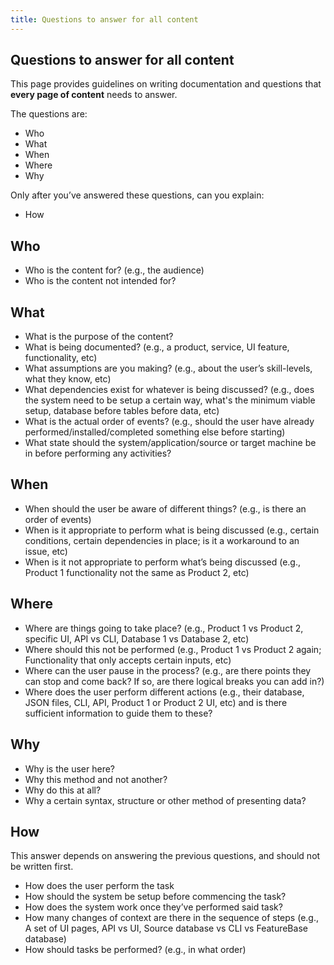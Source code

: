 ```yaml
---
title: Questions to answer for all content
---
```


## Questions to answer for all content

This page provides guidelines on writing documentation and questions that **every page of content** needs to answer.

The questions are:

* Who
* What
* When
* Where
* Why

Only after you’ve answered these questions, can you explain:
* How

## Who

* Who is the content for? (e.g., the audience)
* Who is the content not intended for?

## What

* What is the purpose of the content?
* What is being documented? (e.g., a product, service, UI feature, functionality, etc)
* What assumptions are you making? (e.g., about the user’s skill-levels, what they know, etc)
* What dependencies exist for whatever is being discussed? (e.g., does the system need to be setup a certain way, what's the minimum viable setup, database before tables before data, etc)
* What is the actual order of events? (e.g., should the user have already performed/installed/completed something else before starting)
* What state should the system/application/source or target machine be in before performing any activities?

## When

* When should the user be aware of different things? (e.g., is there an order of events)
* When is it appropriate to perform what is being discussed (e.g., certain conditions, certain dependencies in place; is it a workaround to an issue, etc)
* When is it not appropriate to perform what’s being discussed (e.g., Product 1 functionality not the same as Product 2, etc)

## Where

* Where are things going to take place? (e.g., Product 1 vs Product 2, specific UI, API vs CLI, Database 1 vs Database 2, etc)
* Where should this not be performed (e.g., Product 1 vs Product 2 again; Functionality that only accepts certain inputs, etc)
* Where can the user pause in the process? (e.g., are there points they can stop and come back? If so, are there logical breaks you can add in?)
* Where does the user perform different actions (e.g., their database, JSON files, CLI, API, Product 1 or Product 2 UI, etc) and is there sufficient information to guide them to these?

## Why

* Why is the user here?
* Why this method and not another?
* Why do this at all?
* Why a certain syntax, structure or other method of presenting data?

## How

This answer depends on answering the previous questions, and should not be written first.

* How does the user perform the task
* How should the system be setup before commencing the task?
* How does the system work once they’ve performed said task?
* How many changes of context are there in the sequence of steps (e.g., A set of UI pages, API vs UI, Source database vs CLI vs FeatureBase database)
* How should tasks be performed? (e.g., in what order)
